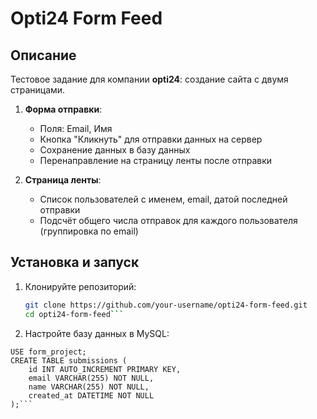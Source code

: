 # Opti24 Form Feed

## Описание
Тестовое задание для компании **opti24**: создание сайта с двумя страницами.

1. **Форма отправки**:  
   - Поля: Email, Имя  
   - Кнопка "Кликнуть" для отправки данных на сервер  
   - Сохранение данных в базу данных  
   - Перенаправление на страницу ленты после отправки  

2. **Страница ленты**:  
   - Список пользователей с именем, email, датой последней отправки  
   - Подсчёт общего числа отправок для каждого пользователя (группировка по email)  

## Установка и запуск
1. Клонируйте репозиторий:  
   ```bash
   git clone https://github.com/your-username/opti24-form-feed.git
   cd opti24-form-feed```
2. Настройте базу данных в MySQL:
```CREATE DATABASE form_project CHARACTER SET utf8mb4 COLLATE utf8mb4_unicode_ci;
USE form_project;
CREATE TABLE submissions (
    id INT AUTO_INCREMENT PRIMARY KEY,
    email VARCHAR(255) NOT NULL,
    name VARCHAR(255) NOT NULL,
    created_at DATETIME NOT NULL
);```


   
